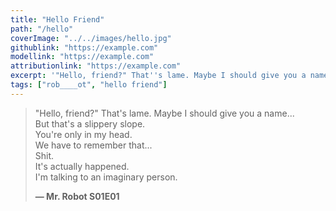 ```yaml
---
title: "Hello Friend"
path: "/hello"
coverImage: "../../images/hello.jpg"
githublink: "https://example.com"
modellink: "https://example.com"
attributionlink: "https://example.com"
excerpt: '"Hello, friend?" That''s lame. Maybe I should give you a name...'
tags: ["rob____ot", "hello friend"]
---
```


> "Hello, friend?" That's lame. Maybe I should give you a name...\
> But that's a slippery slope.\
> You're only in my head.\
> We have to remember that...\
> Shit.\
> It's actually happened.\
> I'm talking to an imaginary person.
>
> **— Mr. Robot S01E01**
